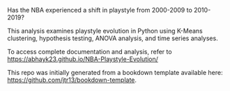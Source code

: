 Has the NBA experienced a shift in playstyle from 2000-2009 to 2010-2019?

This analysis examines playstyle evolution in Python using K-Means clustering, hypothesis testing, ANOVA analysis, and time series analyses.

To access complete documentation and analysis, refer to https://abhayk23.github.io/NBA-Playstyle-Evolution/

This repo was initially generated from a bookdown template available here: https://github.com/jtr13/bookdown-template.

